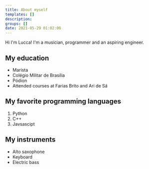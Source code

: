 ```yaml
---
title: About myself
templates: []
description:
groups: []
date: 2021-05-29 01:02:00
--- 
```


Hi I'm Lucca! I'm a musician, programmer and an aspiring engineer.

## My education

* Marista
* Colégio Militar de Brasília
* Pódion
* Attended courses at Farias Brito and Ari de Sá

## My favorite programming languages

1. Python
2. C++
3. Javsascipt

## My instruments

* Alto saxophone
* Keyboard
* Electric bass



